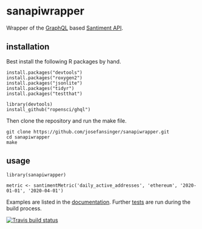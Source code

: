 # sanapiwrapper

Wrapper of the [GraphQL](https://graphql.org) based [Santiment API](https://neuro.santiment.net). 

## installation

Best install the following R packages by hand.
```
install.packages("devtools")
install.packages("roxygen2")
install.packages("jsonlite")
install.packages("tidyr")
install.packages("testthat")

library(devtools)
install_github("ropensci/ghql")
```

Then clone the repository and run the make file.
```
git clone https://github.com/josefansinger/sanapiwrapper.git
cd sanapiwrapper
make
```

## usage

```
library(sanapiwrapper)

metric <- santimentMetric('daily_active_addresses', 'ethereum', '2020-01-01', '2020-04-01')
```

Examples are listed in the [documentation](https://github.com/josefansinger/sanapiwrapper/blob/master/man/sanapiwrapper_0.1.pdf). Further [tests](https://github.com/josefansinger/sanapiwrapper/tree/master/tests/testthat) are run during the build process.


[![Travis build status](https://travis-ci.com/josefansinger/sanapiwrapper.svg?branch=master)](https://travis-ci.com/josefansinger/sanapiwrapper)
